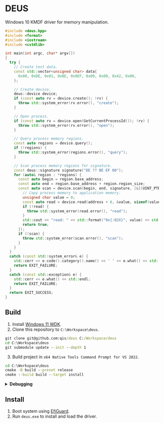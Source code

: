 # DEUS
Windows 10 KMDF driver for memory manipulation.

```cpp
#include <deus.hpp>
#include <format>
#include <iostream>
#include <cstdlib>

int main(int argc, char* argv[])
{
  try {
    // Create test data.
    const std::vector<unsigned char> data{
      0x00, 0xDE, 0x01, 0xBE, 0x0EF, 0x00, 0x00, 0x42, 0x00,
    };

    // Create device.
    deus::device device;
    if (const auto rv = device.create(); !rv) {
      throw std::system_error(rv.error(), "create");
    }

    // Open process.
    if (const auto rv = device.open(GetCurrentProcessId()); !rv) {
      throw std::system_error(rv.error(), "open");
    }

    // Query process memory regions.
    const auto regions = device.query();
    if (!regions) {
      throw std::system_error(regions.error(), "query");
    }

    // Scan process memory regions for signature.
    const deus::signature signature("DE ?? BE EF 00");
    for (auto& region : *regions) {
      const auto begin = region.base_address;
      const auto end = region.base_address + region.region_size;
      const auto scan = device.scan(begin, end, signature, [&](UINT_PTR address) {
        // Copy process memory to application memory.
        unsigned char value = 0;
        const auto read = device.read(address + 6, &value, sizeof(value));
        if (!read) {
          throw std::system_error(read.error(), "read");
        }
        std::cout << "read: " << std::format("0x{:02X}", value) << std::endl;
        return true;
      });
      if (!scan) {
        throw std::system_error(scan.error(), "scan");
      }
    }
  }
  catch (const std::system_error& e) {
    std::cerr << e.code().category().name() << ' ' << e.what() << std::endl;
    return EXIT_FAILURE;
  }
  catch (const std::exception& e) {
    std::cerr << e.what() << std::endl;
    return EXIT_FAILURE;
  }
  return EXIT_SUCCESS;
}
```

## Build
1. Install [Windows 11 WDK][wdk].
2. Clone this repository to `C:\Workspace\deus`.

```cmd
git clone git@github.com:qis/deus C:/Workspace/deus
cd C:\Workspace\deus
git submodule update --init --depth 1
```

3. Build project in `x64 Native Tools Command Prompt for VS 2022`.

```cmd
cd C:\Workspace\deus
cmake -B build --preset release
cmake --build build --target install
```

<details>
<summary><b>Debugging</b></summary>

Install [SandboxBootkit][sandbox] and run `sandbox.wsb`.

<!--
cd C:\Program Files (x86)\Windows Kits\10\Debuggers\x64
CmDiag DevelopmentMode -On
CmDiag Debug -On -Net
windbg.exe -k net:port=50100,key=cl.ea.rt.ext,target=127.0.0.1 -v
C:\Workspace\deus\sandbox.wsb
-->

```cmd
rem Start driver.
sc start deus

rem Run tests.
C:\Workspace\deus\build\debug\deus.exe

rem Stop driver.
sc stop deus

rem Query driver.
sc query deus
```

</details>

## Install
1. Boot system using [EfiGuard][efiguard].
2. Run `deus.exe` to install and load the driver.

[wdk]: https://learn.microsoft.com/en-us/windows-hardware/drivers/download-the-wdk
[sandbox]: https://github.com/thesecretclub/SandboxBootkit
[efiguard]: https://github.com/Mattiwatti/EfiGuard
